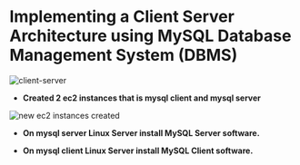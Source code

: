 # Implementing a Client Server Architecture using MySQL Database Management System (DBMS)


![client-server](https://github.com/titusnangitech/Client-Server-architecture-implemantation-using-MySql/assets/128609800/12d002f3-b7ca-4cef-9ac3-ad26af45ed2d)




- **Created 2 ec2 instances that is mysql client and mysql server**


![new ec2 instances created](https://github.com/titusnangitech/Client-Server-architecture-implemantation-using-MySql/assets/128609800/c562a1b0-4de2-4597-82ab-2eef6b6a3187)


- **On mysql server Linux Server install MySQL Server software.**

- **On mysql client Linux Server install MySQL Client software.**
